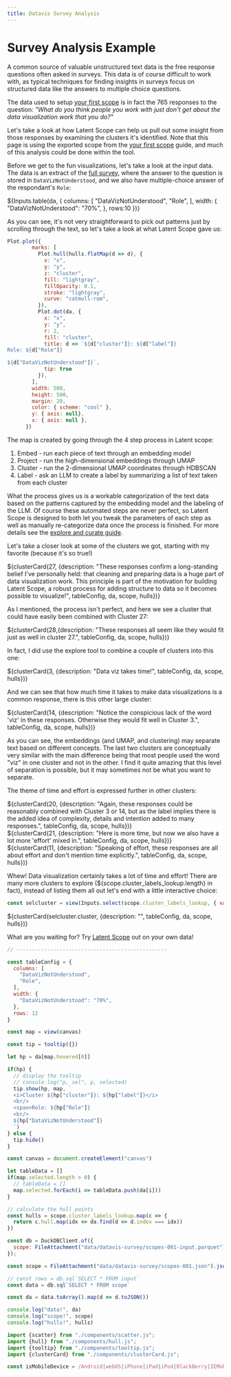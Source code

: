 ```yaml
---
title: Datavis Survey Analysis
---
```


<h1>Survey Analysis Example</h1>
<!-- <h2><a href="https://gist.github.com/curran/003cca0643e9947162359268821415f5">Source data</a>. Generated with <a href="https://github.com/enjalot/latent-scope">Latent Scope</a></h2> -->

A common source of valuable unstructured text data is the free response questions often asked in surveys. This data is of course difficult to work with, as typical techniques for finding insights in surveys focus on structured data like the answers to multiple choice questions.

The data used to setup [your first scope](your-first-scope) is in fact the 765 responses to the question:
_"What do you think people you work with just don't get about the data visualization work that you do?"_

Let's take a look at how Latent Scope can help us pull out some insight from those responses by examining the clusters it's identified. Note that this page is using the exported scope from the [your first scope](your-first-scope) guide, and much of this analysis could be done within the tool.

Before we get to the fun visualizations, let's take a look at the input data. The data is an extract of the [full survey](https://gist.github.com/curran/003cca0643e9947162359268821415f5), where the answer to the question is stored in `DataVizNotUnderstood`, and we also have multiple-choice answer of the respondant's `Role`:


<div class="static-table">
  ${Inputs.table(da, { 
        columns: [
          "DataVizNotUnderstood",
          "Role",
        ],
        width: {
          "DataVizNotUnderstood": "70%",
        },
        rows:10 
      })}
</div>

As you can see, it's not very straightforward to pick out patterns just by scrolling through the text, so let's take a look at what Latent Scope gave us:

```js
Plot.plot({
        marks: [
          Plot.hull(hulls.flatMap(d => d), {
            x: "x",
            y: "y",
            z: "cluster",
            fill: "lightgray",
            fillOpacity: 0.1,
            stroke: "lightgray",
            curve: "catmull-rom",
          }),
          Plot.dot(da, {
            x: "x",
            y: "y",
            r: 2,
            fill: "cluster",
            title: d => `${d["cluster"]}: ${d["label"]}
Role: ${d["Role"]}

${d["DataVizNotUnderstood"]}`,
            tip: true
          }),
        ],
        width: 500,
        height: 500,
        margin: 20,
        color: { scheme: "cool" },
        y: { axis: null},
        x: { axis: null },
      })
```


The map is created by going through the 4 step process in Latent scope:  
1. Embed - run each piece of text through an embedding model
2. Project - run the high-dimensional embeddings through UMAP
3. Cluster - run the 2-dimensional UMAP coordinates through HDBSCAN
4. Label - ask an LLM to create a label by summarizing a list of text taken from each cluster

What the process gives us is a workable categorization of the text data based on the patterns captured by the embedding model and the labeling of the LLM.
Of course these automated steps are never perfect, so Latent Scope is designed to both let you tweak the parameters of each step as well as manually re-categorize data once the process is finished. For more details see the [explore and curate guide](explore-and-curate).

Let's take a closer look at some of the clusters we got, starting with my favorite (because it's so true!) 
<div>
  ${clusterCard(27, {description: "These responses confirm a long-standing belief I've personally held: that cleaning and preparing data is a huge part of data visualization work. This principle is part of the motivation for building Latent Scope, a robust process for adding structure to data so it becomes possible to visualize!", tableConfig, da, scope, hulls})}
</div>

As I mentioned, the process isn't perfect, and here we see a cluster that could have easily been combined with Cluster 27:

<div>
  ${clusterCard(28,{description: "These responses all seem like they would fit just as well in cluster 27.", tableConfig, da, scope, hulls})}
</div>

In fact, I did use the explore tool to combine a couple of clusters into this one:

<div>
  ${clusterCard(3, {description: "Data viz takes time!", tableConfig, da, scope, hulls})}
</div>

And we can see that how much time it takes to make data visualizations is a common response, there is this other large cluster:
<div>
  ${clusterCard(14, {description: "Notice the conspicious lack of the word 'viz' in these responses. Otherwise they would fit well in Cluster 3.", tableConfig, da, scope, hulls})}
</div>

As you can see, the embeddings (and UMAP, and clustering) may separate text based on different concepts. The last two clusters are conceptually very similar with the main difference being that most people used the word "viz" in one cluster and not in the other. I find it quite amazing that this level of separation is possible, but it may sometimes not be what you want to separate.

The theme of time and effort is expressed further in other clusters:
<div>
  ${clusterCard(20, {description: "Again, these responses could be reasonably combined with Cluster 3 or 14, but as the label implies there is the added idea of complexity, details and intention added to many responses.", tableConfig, da, scope, hulls})}
</div>
<div>
  ${clusterCard(21, {description: "Here is more time, but now we also have a lot more 'effort' mixed in.", tableConfig, da, scope, hulls})}
</div>
<div>
  ${clusterCard(11, {description: "Speaking of effort, these responses are all about effort and don't mention time explicitly.", tableConfig, da, scope, hulls})}
</div>

Whew! Data visualization certainly takes a lot of time and effort! There are many more clusters to explore (${scope.cluster_labels_lookup.length} in fact), instead of listing them all out let's end with a little interactive choice:
```js
const selcluster = view(Inputs.select(scope.cluster_labels_lookup, { value: d => d.cluster, format: x => x.cluster + ": " + x.label, label: "Cluster:"}))
```
<div>
  ${clusterCard(selcluster.cluster, {description: "", tableConfig, da, scope, hulls})}
</div>

What are you waiting for? Try [Latent Scope](https://github.com/enjalot/latent-scope) out on your own data!

```js
// -------------------------------------------------
```
```js
const tableConfig = { 
  columns: [
    "DataVizNotUnderstood",
    "Role",
  ],
  width: {
    "DataVizNotUnderstood": "70%",
  },
  rows: 12
}
```

```js
const map = view(canvas)
```

```js
const tip = tooltip({})
```

```js
let hp = da[map.hovered[0]]
 ```

```js
if(hp) {
  // display the tooltip
  // console.log("p, sel", p, selected)
  tip.show(hp, map, `
  <i>Cluster ${hp["cluster"]}: ${hp["label"]}</i>
  <br/>
  <span>Role: ${hp["Role"]}
  <br/>
  ${hp["DataVizNotUnderstood"]}
  `)
} else {
  tip.hide()
}
```



```js
const canvas = document.createElement("canvas")
```

```js
let tableData = []
if(map.selected.length > 0) {
  // tableData = []
  map.selected.forEach(i => tableData.push(da[i]))
}
```

```js
// calculate the hull points
const hulls = scope.cluster_labels_lookup.map(c => {
  return c.hull.map(idx => da.find(d => d.index === idx))
})
```


```js
const db = DuckDBClient.of({
  scope: FileAttachment("data/datavis-survey/scopes-001-input.parquet")
});
```

```js
const scope = FileAttachment("data/datavis-survey/scopes-001.json").json()
```

```js
// const rows = db.sql`SELECT * FROM input`
const data = db.sql`SELECT * FROM scope`
```
```js
const da = data.toArray().map(d => d.toJSON())
```
```js
console.log("data!", da)
console.log("scope!", scope)
console.log("hulls!", hulls)
```

```js
import {scatter} from "./components/scatter.js";
import {hull} from "./components/hull.js";
import {tooltip} from "./components/tooltip.js";
import {clusterCard} from "./components/clusterCard.js";
```

```js
const isMobileDevice = /Android|webOS|iPhone|iPad|iPod|BlackBerry|IEMobile|Opera Mini/i.test(navigator.userAgent);
```